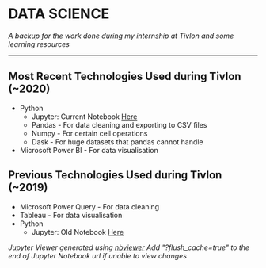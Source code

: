 # DATA SCIENCE
_A backup for the work done during my internship at Tivlon and some learning resources_

---

## Most Recent Technologies Used during Tivlon (~2020)
* Python
    * Jupyter: Current Notebook [Here](https://nbviewer.jupyter.org/github/zhermin/data-science/blob/master/tivlon/futures/futures.ipynb "Current Jupyter Notebook on Iron Ore Futures")
    * Pandas - For data cleaning and exporting to CSV files
    * Numpy - For certain cell operations
    * Dask - For huge datasets that pandas cannot handle
* Microsoft Power BI - For data visualisation

## Previous Technologies Used during Tivlon (~2019)
* Microsoft Power Query - For data cleaning
* Tableau - For data visualisation
* Python
    * Jupyter: Old Notebook [Here](https://nbviewer.jupyter.org/github/zhermin/data-science/blob/master/tivlon/futures/futures.ipynb "Previous Jupyter Notebook on Iron Ore Futures")

_Jupyter Viewer generated using [nbviewer](https://nbviewer.jupyter.org/ "Jupyter's NBViewer Tool")_
_Add "?flush_cache=true" to the end of Jupyter Notebook url if unable to view changes_